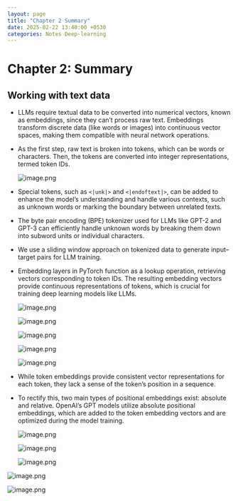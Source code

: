 ```yaml
---
layout: page
title: "Chapter 2 Summary"
date: 2025-02-22 13:40:00 +0530
categories: Notes Deep-learning
---
```

# Chapter 2: Summary

## Working with text data

- LLMs require textual data to be converted into numerical vectors, known as embeddings, since they can’t process raw text. Embeddings transform discrete data (like words or images) into continuous vector spaces, making them compatible with neural network operations.
- As the first step, raw text is broken into tokens, which can be words or characters. Then, the tokens are converted into integer representations, termed token IDs.
    
    ![image.png](Chapter%202%20Summary%20194345517e4b80329bfbf473a2e6270d/image.png)
    
- Special tokens, such as `<|unk|>` and `<|endoftext|>`, can be added to enhance the model’s understanding and handle various contexts, such as unknown words or marking the boundary between unrelated texts.
- The byte pair encoding (BPE) tokenizer used for LLMs like GPT-2 and GPT-3 can efficiently handle unknown words by breaking them down into subword units or individual characters.
- We use a sliding window approach on tokenized data to generate input–target pairs for LLM training.
- Embedding layers in PyTorch function as a lookup operation, retrieving vectors corresponding to token IDs. The resulting embedding vectors provide continuous representations of tokens, which is crucial for training deep learning models like LLMs.
    
    ![image.png](Chapter%202%20Summary%20194345517e4b80329bfbf473a2e6270d/image%201.png)
    
    ![image.png](Chapter%202%20Summary%20194345517e4b80329bfbf473a2e6270d/image%202.png)
    
    ![image.png](Chapter%202%20Summary%20194345517e4b80329bfbf473a2e6270d/image%203.png)
    
    ![image.png](Chapter%202%20Summary%20194345517e4b80329bfbf473a2e6270d/image%204.png)
    
    ![image.png](Chapter%202%20Summary%20194345517e4b80329bfbf473a2e6270d/image%205.png)
    
- While token embeddings provide consistent vector representations for each token, they lack a sense of the token’s position in a sequence.
- To rectify this, two main types of positional embeddings exist: absolute and relative. OpenAI’s GPT models utilize absolute positional embeddings, which are added to the token embedding vectors and are optimized during the model training.
    
    
    ![image.png](Chapter%202%20Summary%20194345517e4b80329bfbf473a2e6270d/image%206.png)
    
    ![image.png](Chapter%202%20Summary%20194345517e4b80329bfbf473a2e6270d/image%207.png)
    
    ![image.png](Chapter%202%20Summary%20194345517e4b80329bfbf473a2e6270d/image%208.png)
    

![image.png](Chapter%202%20Summary%20194345517e4b80329bfbf473a2e6270d/image%209.png)

![image.png](Chapter%202%20Summary%20194345517e4b80329bfbf473a2e6270d/image%2010.png)